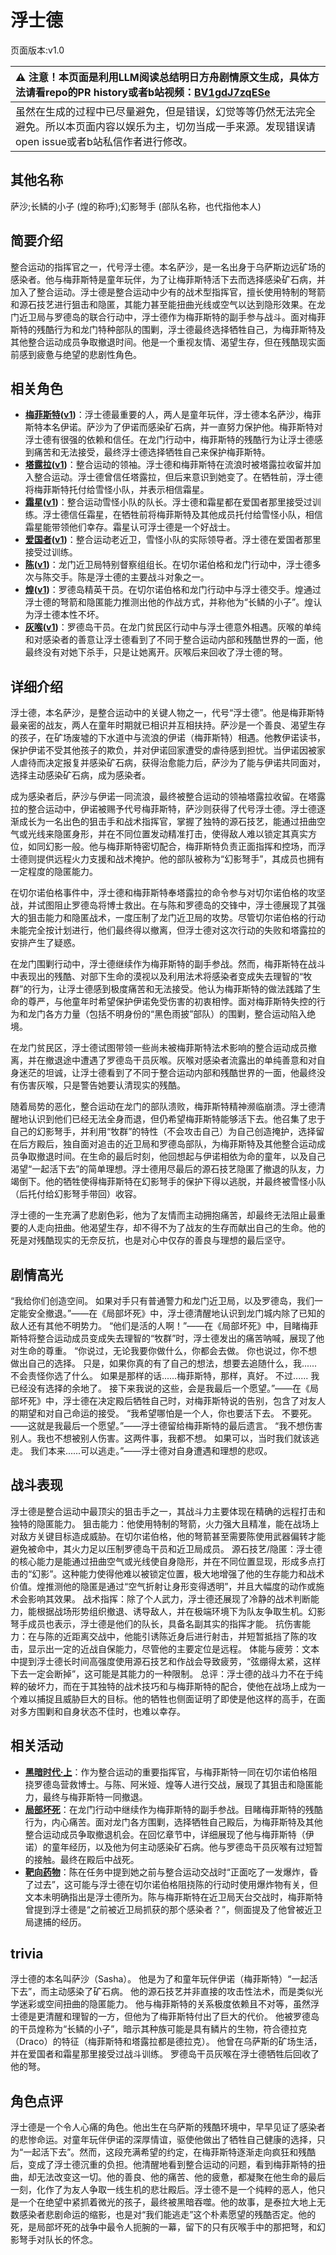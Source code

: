 # 浮士德
页面版本:v1.0
 

| :warning: 注意！本页面是利用LLM阅读总结明日方舟剧情原文生成，具体方法请看repo的PR history或者b站视频：[BV1gdJ7zqESe](https://www.bilibili.com/video/BV1gdJ7zqESe/)         |
|:----------------------------|
| 虽然在生成的过程中已尽量避免，但是错误，幻觉等等仍然无法完全避免。所以本页面内容以娱乐为主，切勿当成一手来源。发现错误请open issue或者b站私信作者进行修改。|



## 其他名称
萨沙;长鳞的小子 (煌的称呼);幻影弩手 (部队名称，也代指他本人)
## 简要介绍
整合运动的指挥官之一，代号浮士德。本名萨沙，是一名出身于乌萨斯边远矿场的感染者。他与梅菲斯特是童年玩伴，为了让梅菲斯特活下去而选择感染矿石病，并加入了整合运动。浮士德是整合运动中少有的战术型指挥官，擅长使用特制的弩箭和源石技艺进行狙击和隐匿，其能力甚至能扭曲光线或空气以达到隐形效果。在龙门近卫局与罗德岛的联合行动中，浮士德作为梅菲斯特的副手参与战斗。面对梅菲斯特的残酷行为和龙门特种部队的围剿，浮士德最终选择牺牲自己，为梅菲斯特及其他整合运动成员争取撤退时间。他是一个重视友情、渴望生存，但在残酷现实面前感到疲惫与绝望的悲剧性角色。
## 相关角色
-   **[梅菲斯特](../char_v3/extended_char_mei_fei_si_te.md)([v1](extended_char_mei_fei_si_te.md))**：浮士德最重要的人，两人是童年玩伴，浮士德本名萨沙，梅菲斯特本名伊诺。萨沙为了伊诺而感染矿石病，并一直努力保护他。梅菲斯特对浮士德有很强的依赖和信任。在龙门行动中，梅菲斯特的残酷行为让浮士德感到痛苦和无法接受，最终浮士德选择牺牲自己来保护梅菲斯特。
-   **[塔露拉](../char_v3/extended_char_ta_lu_la.md)([v1](extended_char_ta_lu_la.md))**：整合运动的领袖。浮士德和梅菲斯特在流浪时被塔露拉收留并加入整合运动。浮士德曾信任塔露拉，但后来意识到她变了。在牺牲前，浮士德将梅菲斯特托付给雪怪小队，并表示相信霜星。
-   **[霜星](../char_v3/extended_char_shuang_xing.md)([v1](extended_char_shuang_xing.md))**：整合运动雪怪小队的队长。浮士德和霜星都在爱国者那里接受过训练。浮士德信任霜星，在牺牲前将梅菲斯特及其他成员托付给雪怪小队，相信霜星能带领他们幸存。霜星认可浮士德是一个好战士。
-   **[爱国者](../char_v3/extended_char_ai_guo_zhe.md)([v1](extended_char_ai_guo_zhe.md))**：整合运动老近卫，雪怪小队的实际领导者。浮士德在爱国者那里接受过训练。
-   **[陈](../char_v3/char_010_chen.md)([v1](char_010_chen.md))**：龙门近卫局特别督察组组长。在切尔诺伯格和龙门行动中，浮士德多次与陈交手。陈是浮士德的主要战斗对象之一。
-   **[煌](../char_v3/char_017_huang.md)([v1](char_017_huang.md))**：罗德岛精英干员。在切尔诺伯格和龙门行动中与浮士德交手。煌通过浮士德的弩箭和隐匿能力推测出他的作战方式，并称他为“长鳞的小子”。煌认为浮士德本性不坏。
-   **[灰喉](../char_v3/char_367_swllow.md)([v1](char_367_swllow.md))**：罗德岛干员。在龙门贫民区行动中与浮士德意外相遇。灰喉的单纯和对感染者的善意让浮士德看到了不同于整合运动内部和残酷世界的一面，他最终没有对她下杀手，只是让她离开。灰喉后来回收了浮士德的弩。
## 详细介绍
浮士德，本名萨沙，是整合运动中的关键人物之一，代号“浮士德”。他是梅菲斯特最亲密的战友，两人在童年时期就已相识并互相扶持。萨沙是一个善良、渴望生存的孩子，在矿场废墟的下水道中与流浪的伊诺（梅菲斯特）相遇。他教伊诺读书，保护伊诺不受其他孩子的欺负，并对伊诺回家遭受的虐待感到担忧。当伊诺因被家人虐待而决定报复并感染矿石病，获得治愈能力后，萨沙为了能与伊诺共同面对，选择主动感染矿石病，成为感染者。

成为感染者后，萨沙与伊诺一同流浪，最终被整合运动的领袖塔露拉收留。在塔露拉的整合运动中，伊诺被赐予代号梅菲斯特，萨沙则获得了代号浮士德。浮士德逐渐成长为一名出色的狙击手和战术指挥官，掌握了独特的源石技艺，能通过扭曲空气或光线来隐匿身形，并在不同位置发动精准打击，使得敌人难以锁定其真实方位，如同幻影一般。他与梅菲斯特密切配合，梅菲斯特负责正面指挥和控场，而浮士德则提供远程火力支援和战术掩护。他的部队被称为“幻影弩手”，其成员也拥有一定程度的隐匿能力。

在切尔诺伯格事件中，浮士德和梅菲斯特奉塔露拉的命令参与对切尔诺伯格的攻坚战，并试图阻止罗德岛将博士救出。在与陈和罗德岛的交锋中，浮士德展现了其强大的狙击能力和隐匿战术，一度压制了龙门近卫局的攻势。尽管切尔诺伯格的行动未能完全按计划进行，他们最终得以撤离，但浮士德对这次行动的失败和塔露拉的安排产生了疑惑。

在龙门围剿行动中，浮士德继续作为梅菲斯特的副手参战。然而，梅菲斯特在战斗中表现出的残酷、对部下生命的漠视以及利用法术将感染者变成失去理智的“牧群”的行为，让浮士德感到极度痛苦和无法接受。他认为梅菲斯特的做法践踏了生命的尊严，与他童年时希望保护伊诺免受伤害的初衷相悖。面对梅菲斯特失控的行为和龙门各方力量（包括不明身份的“黑色雨披”部队）的围剿，整合运动陷入绝境。

在龙门贫民区，浮士德试图带领一些尚未被梅菲斯特法术影响的整合运动成员撤离，并在撤退途中遭遇了罗德岛干员灰喉。灰喉对感染者流露出的单纯善意和对自身迷茫的坦诚，让浮士德看到了不同于整合运动内部和残酷世界的一面，他最终没有伤害灰喉，只是警告她要认清现实的残酷。

随着局势的恶化，整合运动在龙门的部队溃败，梅菲斯特精神濒临崩溃。浮士德清醒地认识到他们已经无法全身而退，但仍希望梅菲斯特能够活下去。他召集了忠于自己的幻影弩手，并利用“牧群”的特性（不会攻击自己）为自己创造掩护，选择留在后方殿后，独自面对追击的近卫局和罗德岛部队，为梅菲斯特及其他整合运动成员争取撤退时间。在生命的最后时刻，他回想起与伊诺相依为命的童年，以及自己渴望“一起活下去”的简单理想。浮士德用尽最后的源石技艺隐匿了撤退的队友，力竭倒下。他的牺牲使得梅菲斯特在幻影弩手的保护下得以逃脱，并最终被雪怪小队（后托付给幻影弩手带回）收容。

浮士德的一生充满了悲剧色彩，他为了友情而主动拥抱痛苦，却最终无法阻止最重要的人走向扭曲。他渴望生存，却不得不为了战友的生存而献出自己的生命。他的死是对残酷现实的无奈反抗，也是对心中仅存的善良与理想的最后坚守。
## 剧情高光
“我给你们创造空间。 如果对手只有普通警力和龙门近卫局，以及罗德岛，我们一定能安全撤退。”——在《局部坏死》中，浮士德清醒地认识到龙门城内除了已知的敌人还有其他不明势力。
“他们是活的人啊！”——在《局部坏死》中，目睹梅菲斯特将整合运动成员变成失去理智的“牧群”时，浮士德发出的痛苦呐喊，展现了他对生命的尊重。
“你说过，无论我要你做什么，你都会去做。 你也说过，你不想做出自己的选择。 只是，如果你真的有了自己的想法，想要去追随什么，我......不会责怪你选了什么。 如果是那样的话......梅菲斯特，那样，真好。 不过...... 我已经没有选择的余地了。 接下来我说的这些，会是我最后一个愿望。”——在《局部坏死》中，浮士德在决定殿后牺牲自己时，对梅菲斯特说的告别，包含了对友人的期望和对自己命运的接受。
“我希望哪怕是一个人，你也要活下去。 不要死。 ——这就是我最后一个愿望。”——浮士德留给梅菲斯特的最后遗言。
“我不想伤害别人。我也不想被别人伤害。这两件事，我都不想。 如果可以，当时我们就该逃走。 我们本来......可以逃走。”——浮士德对自身遭遇和理想的悲叹。
## 战斗表现
浮士德是整合运动中最顶尖的狙击手之一，其战斗力主要体现在精确的远程打击和独特的隐匿能力。
狙击能力：他使用特制的弩箭，火力强大且精准，能在战场上对敌方关键目标造成威胁。在切尔诺伯格，他的弩箭甚至需要陈使用武器偏转才能避免被命中，其火力足以压制罗德岛干员和近卫局成员。
源石技艺/隐匿：浮士德的核心能力是能通过扭曲空气或光线使自身隐形，并在不同位置显现，形成多点打击的“幻影”。这种能力使得他难以被锁定位置，极大地增强了他的生存能力和战术价值。煌推测他的隐匿是通过“空气折射让身形变得透明”，并且大幅度的动作或施术会影响其效果。
战术指挥：除了个人武力，浮士德还展现了冷静的战术判断能力，能根据战场形势组织撤退、诱导敌人，并在极端环境下为队友争取生机。幻影弩手成员也表示，浮士德是他们的队长，具备名副其实的指挥才能。
抗伤害能力：在与陈的近距离交战中，他能引诱陈近身后进行射击，并短暂抵挡了陈的攻击，显示出一定的近战自保能力，尽管他的主要定位是远程。
体能与疲劳：文本中提到浮士德长时间高强度使用源石技艺和作战会导致疲劳，“弦绷得太紧，这样下去一定会断掉”，这可能是其能力的一种限制。
总评：浮士德的战斗力不在于纯粹的破坏力，而在于其独特的战术技巧和与梅菲斯特的配合，使他在战场上成为一个难以捕捉且威胁巨大的目标。他的牺牲也侧面证明了即使是他这样的高手，在面对多方围剿和自身状态不佳时，也难以幸存。
## 相关活动
-   **[黑暗时代·上](../stories/main_0.md)**：作为整合运动的重要指挥官，与梅菲斯特一同在切尔诺伯格阻挠罗德岛营救博士。与陈、阿米娅、煌等人进行交战，展现了其狙击和隐匿能力，最终与梅菲斯特一同撤退。
-   **[局部坏死](../stories/main_6.md)**：在龙门行动中继续作为梅菲斯特的副手参战。目睹梅菲斯特的残酷行为，内心痛苦。面对龙门各方围剿，选择牺牲自己殿后，为梅菲斯特及其他整合运动成员争取撤退机会。在回忆章节中，详细展现了他与梅菲斯特（伊诺）的童年经历，以及他为何主动感染矿石病。他与罗德岛干员灰喉有过短暂的接触。最终在殿后中战死。
-   **[靶向药物](../stories/main_5.md)**：陈在任务中提到她之前与整合运动交战时“正面吃了一发爆炸，昏了过去”，这可能与浮士德在切尔诺伯格阻挠陈的行动时使用爆炸物有关，但文本未明确指出是浮士德所为。陈与梅菲斯特在近卫局天台交战时，梅菲斯特曾提到浮士德是“之前被近卫局抓获的那个感染者？”，侧面提及了他曾被近卫局逮捕的经历。
## trivia
浮士德的本名叫萨沙（Sasha）。
他是为了和童年玩伴伊诺（梅菲斯特）“一起活下去”，而主动感染了矿石病。
他的源石技艺并非直接的攻击性法术，而是类似光学迷彩或空间扭曲的隐匿能力。
他与梅菲斯特的关系极度依赖且不对等，虽然浮士德是更清醒和理智的一方，但他为了梅菲斯特付出了巨大的代价。
他被罗德岛的干员煌称为“长鳞的小子”，暗示其种族可能是具有鳞片的生物，符合德拉克（Draco）的特征（梅菲斯特和塔露拉都是德拉克）。
他曾在乌萨斯的矿场生活，并在爱国者和霜星那里接受过战斗训练。
罗德岛干员灰喉在浮士德牺牲后回收了他的弩。
## 角色点评
浮士德是一个令人心痛的角色。他出生在乌萨斯的残酷环境中，早早见证了感染者的悲惨命运。对童年玩伴伊诺的深厚情谊，驱使他做出了牺牲自己健康的选择，只为“一起活下去”。然而，这段充满希望的约定，在梅菲斯特逐渐走向疯狂和残酷后，变成了浮士德沉重的负担。他清醒地看到整合运动的问题，看到梅菲斯特的扭曲，却无法改变这一切。他的善良、他的痛苦、他的疲惫，都凝聚在他生命的最后一刻，化作了为友人争取一线生机的悲壮殿后。浮士德不是一个纯粹的恶人，他只是一个在绝望中紧抓着微光的孩子，最终被黑暗吞噬。他的故事，是泰拉大地上无数感染者悲剧命运的缩影，也是对“我们能逃走”这个朴素愿望的残酷否定。他的死，是局部坏死的战争中最令人扼腕的一幕，留下的只有灰喉手中的那把弩，和幻影弩手对队长的怀念。
